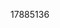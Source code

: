 [//]: # (Created by ./bin/manage_files.pl from ./species/Brugia_malayi/PRJNA10729/Brugia_malayi_PRJNA10729.publication.html on Thu Jun 11 13:43:26 2020)
17885136
